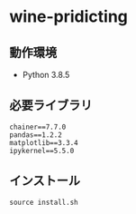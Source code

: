 # wine-pridicting

## 動作環境
- Python 3.8.5

## 必要ライブラリ
```
chainer==7.7.0
pandas==1.2.2
matplotlib==3.3.4
ipykernel==5.5.0
```

## インストール
```
source install.sh
```
